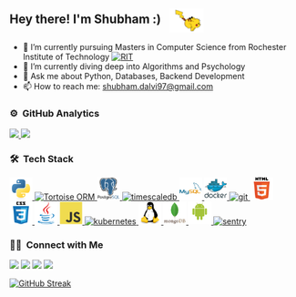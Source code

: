 ## Hey there! I'm Shubham :) &nbsp;&nbsp;<img alt="pikachu running" src="./pikachu.gif" width='60' align="center"/>


- 🔭 I’m currently pursuing Masters in Computer Science from Rochester Institute of Technology <a href="https://www.rit.edu/" target="_blank"> <img src="https://www.rit.edu/brandportal/sites/rit.edu.brandportal/files/inline-images/new_RIT_logo1_RGB_0.png" alt="RIT" width="18" height="10"/> </a>
- 🌱 I’m currently diving deep into Algorithms and Psychology
- 💬 Ask me about Python, Databases, Backend Development
- 📫 How to reach me: <a href="mailto:shubham.dalvi97@gmail.com">shubham.dalvi97@gmail.com</a>

### ⚙️ &nbsp;GitHub Analytics

<p align="left">
<a href="https://github.com/saintlyzero">
  <img height="180em" src="https://github-readme-stats-eight-theta.vercel.app/api?username=saintlyzero&show_icons=true&theme=dracula&include_all_commits=true&count_private=true"/>
  <img height="180em" src="https://github-readme-stats-eight-theta.vercel.app/api/top-langs/?username=saintlyzero&layout=compact&langs_count=8&theme=dracula"/>

 </a>

</p>



### 🛠 &nbsp;Tech Stack
<!-- Todo: use flat icons-->
<!-- ![Python](https://img.shields.io/badge/-Python-272822?style=flat&logo=python)&nbsp;
![Java](https://img.shields.io/badge/-Java-272822?style=flat&logo=Java)&nbsp;
![C#](https://img.shields.io/badge/-C%23-272822?style=flat&logo=c%20sharp)&nbsp;
![JavaScript](https://img.shields.io/badge/-JavaScript-272822?style=flat&logo=javascript)&nbsp;
![TypeScript](https://img.shields.io/badge/-TypeScript-272822?style=flat&logo=typescript)&nbsp;
![PHP](https://img.shields.io/badge/-PHP-272822?style=flat&logo=php)\
![MongoDB](https://img.shields.io/badge/-MongoDB-272822?style=flat&logo=MongoDB)&nbsp;
![Postgres](https://img.shields.io/badge/-Postgres-272822?style=flat&logo=Postgres)&nbsp;
![Elasticsearch](https://img.shields.io/badge/-Elasticsearch-272822?style=flat&logo=elasticsearch)&nbsp;
![MySQL](https://img.shields.io/badge/-MySQL-272822?style=flat&logo=mysql)&nbsp;
![Prometheus](https://img.shields.io/badge/-Prometheus-272822?style=flat&logo=prometheus)&nbsp;
![Redis](https://img.shields.io/badge/-Redis-272822?style=flat&logo=redis)\
![Docker](https://img.shields.io/badge/-Docker-272822?style=flat&logo=docker)&nbsp;
![Ansible](https://img.shields.io/badge/-Ansible-272822?style=flat&logo=ansible)&nbsp;
![Linux](https://img.shields.io/badge/-Linux-272822?style=flat&logo=linux)&nbsp;
![AWS](https://img.shields.io/badge/-DataDog-272822?style=flat&logo=datadog)&nbsp;
![Raspberry PI](https://img.shields.io/badge/-Raspberry%20Pi-272822?style=flat&logo=raspberry%20pi)\
![NodeJS](https://img.shields.io/badge/-NodeJS-272822?style=flat&logo=Node.js)&nbsp;
![Angular](https://img.shields.io/badge/-Angular-272822?style=flat&logo=angular)&nbsp;
![HTML5](https://img.shields.io/badge/-HTML5-272822?style=flat&logo=html5)&nbsp;
![CSS3](https://img.shields.io/badge/-CSS3-272822?style=flat&logo=css3)&nbsp; -->

<p align="left"> <a href="https://www.python.org" target="_blank"> <img src="https://raw.githubusercontent.com/devicons/devicon/master/icons/python/python-original.svg" alt="python" width="40" height="40"/> </a> <a href="https://github.com/tortoise" target="_blank"> <img src="https://avatars.githubusercontent.com/u/42678965" alt="Tortoise ORM" width="40" height="40"/> </a> <a href="https://www.postgresql.org" target="_blank"> <img src="https://raw.githubusercontent.com/devicons/devicon/master/icons/postgresql/postgresql-original-wordmark.svg" alt="postgresql" width="40" height="40"/> </a> <a href="https://www.timescale.com/" target="_blank"> <img src="https://avatars.githubusercontent.com/u/8986001" alt="timescaledb" width="40" height="40"/> </a> <a href="https://www.mysql.com/" target="_blank"> <img src="https://raw.githubusercontent.com/devicons/devicon/master/icons/mysql/mysql-original-wordmark.svg" alt="mysql" width="40" height="40"/> </a> <a href="https://www.docker.com/" target="_blank"> <img src="https://raw.githubusercontent.com/devicons/devicon/master/icons/docker/docker-original-wordmark.svg" alt="docker" width="40" height="40"/> </a> <a href="https://git-scm.com/" target="_blank">  <img src="https://www.vectorlogo.zone/logos/git-scm/git-scm-icon.svg" alt="git" width="40" height="40"/> </a> <a href="https://www.w3.org/html/" target="_blank"> <img src="https://raw.githubusercontent.com/devicons/devicon/master/icons/html5/html5-original-wordmark.svg" alt="html5" width="40" height="40"/> </a><a href="https://www.w3schools.com/css/" target="_blank"> <img src="https://raw.githubusercontent.com/devicons/devicon/master/icons/css3/css3-original-wordmark.svg" alt="css3" width="40" height="40"/> </a> <a href="https://www.java.com" target="_blank"> <img src="https://raw.githubusercontent.com/devicons/devicon/master/icons/java/java-original.svg" alt="java" width="40" height="40"/> </a> <a href="https://developer.mozilla.org/en-US/docs/Web/JavaScript" target="_blank"> <img src="https://raw.githubusercontent.com/devicons/devicon/master/icons/javascript/javascript-original.svg" alt="javascript" width="40" height="40"/> </a> <a href="https://kubernetes.io" target="_blank"> <img src="https://www.vectorlogo.zone/logos/kubernetes/kubernetes-icon.svg" alt="kubernetes" width="40" height="40"/> </a> <a href="https://www.linux.org/" target="_blank"> <img src="https://raw.githubusercontent.com/devicons/devicon/master/icons/linux/linux-original.svg" alt="linux" width="40" height="40"/> </a> <a href="https://www.mongodb.com/" target="_blank"> <img src="https://raw.githubusercontent.com/devicons/devicon/master/icons/mongodb/mongodb-original-wordmark.svg" alt="mongodb" width="40" height="40"/> </a>  <a href="https://developer.android.com" target="_blank"> <img src="https://raw.githubusercontent.com/devicons/devicon/master/icons/android/android-original-wordmark.svg" alt="android" width="40" height="40"/> </a>
 <a href="https://sentry.io/" target="_blank"> <img src="https://symbols.getvecta.com/stencil_95/63_sentry-icon.dc415135e6.svg" alt="sentry" width="40" height="40"/> </a></p>
 
### 🤝🏻 &nbsp;Connect with Me

<p align="left">
<a href="mailto:shubham.dalvi97@gmail.com"><img src="https://img.shields.io/badge/Gmail-D14836?style=flat&logo=gmail&logoColor=white"/></a>
<a href="https://linkedin.com/in/shubhamdalvi"><img src="https://img.shields.io/badge/-Shubham%20Dalvi-0077B5?style=flat&logo=Linkedin&logoColor=white"/></a>
<a href="https://leetcode.com/saintlyzero"><img src="https://img.shields.io/badge/-@saintlyzero-FFA116?style=flat&logo=leetcode&logoColor=white"/></a>
<a href="https://hackerrank.com/saintlyzero"><img src="https://img.shields.io/badge/-@saintlyzero-2EC866?style=flat&logo=HackerRank&logoColor=white"/></a>
</p>

[![GitHub Streak](https://github-readme-streak-stats.herokuapp.com/?user=saintlyzero&theme=dracula)](https://git.io/streak-stats)
